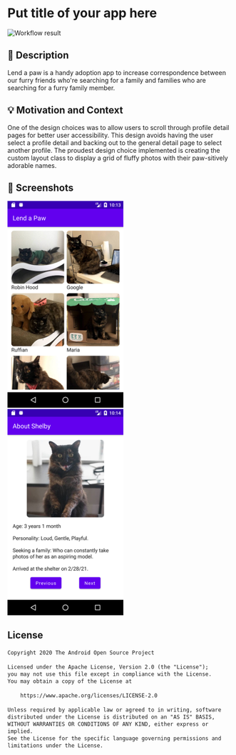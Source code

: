 # Put title of your app here

<!--- Replace <OWNER> with your Github Username and <REPOSITORY> with the name of your repository. -->
<!--- You can find both of these in the url bar when you open your repository in github. -->
![Workflow result](https://github.com/alisaono/lend-a-paw/workflows/Check/badge.svg)


## :scroll: Description
<!--- Describe your app in one or two sentences -->
Lend a paw is a handy adoption app to increase correspondence between our furry friends who're searching for a family and families who are searching for a furry family member.


## :bulb: Motivation and Context
<!--- Optionally point readers to interesting parts of your submission. -->
<!--- What are you especially proud of? -->
One of the design choices was to allow users to scroll through profile detail pages for better user accessibility. This design avoids having the user select a profile detail and backing out to the general detail page to select another profile. The proudest design choice implemented is creating the custom layout class to display a grid of fluffy photos with their paw-sitively adorable names. 

## :camera_flash: Screenshots
<!-- You can add more screenshots here if you like -->
<img src="/results/screenshot_1.png" width="260">&emsp;<img src="/results/screenshot_2.png" width="260">

## License
```
Copyright 2020 The Android Open Source Project

Licensed under the Apache License, Version 2.0 (the "License");
you may not use this file except in compliance with the License.
You may obtain a copy of the License at

    https://www.apache.org/licenses/LICENSE-2.0

Unless required by applicable law or agreed to in writing, software
distributed under the License is distributed on an "AS IS" BASIS,
WITHOUT WARRANTIES OR CONDITIONS OF ANY KIND, either express or implied.
See the License for the specific language governing permissions and
limitations under the License.
```
